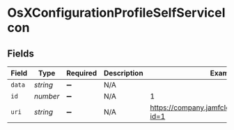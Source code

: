 # OsXConfigurationProfileSelfServiceIcon


## Fields

| Field                                           | Type                                            | Required                                        | Description                                     | Example                                         |
| ----------------------------------------------- | ----------------------------------------------- | ----------------------------------------------- | ----------------------------------------------- | ----------------------------------------------- |
| `data`                                          | *string*                                        | :heavy_minus_sign:                              | N/A                                             |                                                 |
| `id`                                            | *number*                                        | :heavy_minus_sign:                              | N/A                                             | 1                                               |
| `uri`                                           | *string*                                        | :heavy_minus_sign:                              | N/A                                             | https://company.jamfcloud.com/iconservlet/?id=1 |